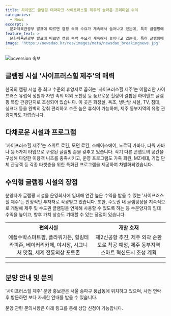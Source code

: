 ```yaml
---
title: 하이엔드 글램핑 테마파크 사이프러스힐 제주의 놀라운 프리미엄 수익
categories:
  - News
excerpt: >
  문화체육관광부 발표에 따르면 캠핑 숙박 수요가 계속해서 늘어나고 있는데, 특히 글램핑에 대한 니즈가 높아지고 있다. 그러나 고급 글램핑 시설 부족 문제가 있어 해결이 시급하다. 그런 가운데 사이프러스힐 제주는 국내 최대 규모의 수익형 글램핑 단지로, 5성급 호텔 수준의 럭셔리 환경과 함께 청정 자연 속에서 휴식을 즐길 수 있다. 또한, 다양한 프로그램과 시설이 제공되며, 수익과 가치 상승도 기대된다. 이 외에도 인접한 관광지와의 접근성이 좋고, 다양한 콘셉트의 숙박 공간을 갖추고 있다.
feature_text: >
  문화체육관광부 발표에 따르면 캠핑 숙박 수요가 계속해서 늘어나고 있는데, 특히 글램핑에 대한 니즈가 높아지고 있다. 그러나 고급 글램핑 시설 부족 문제가 있어 해결이 시급하다. 그런 가운데 사이프러스힐 제주는 국내 최대 규모의 수익형 글램핑 단지로, 5성급 호텔 수준의 럭셔리 환경과 함께 청정 자연 속에서 휴식을 즐길 수 있다. 또한, 다양한 프로그램과 시설이 제공되며, 수익과 가치 상승도 기대된다. 이 외에도 인접한 관광지와의 접근성이 좋고, 다양한 콘셉트의 숙박 공간을 갖추고 있다.
image: 'https://newsdao.kr/res/images/meta/newsdao_breakingnews.jpg'
---
```


<p><img src="https://newsdao.kr/res/images/meta/newsdao_breakingnews.jpg" alt="pcversion 속보" /></p>

<h2 data-ke-size="size26">글램핑 시설 '사이프러스힐 제주'의 매력</h2>

<p data-ke-size="size16">한국의 캠핑 시설 중 최고 수준의 휴양지로 꼽히는 '사이프러스힐 제주'는 이탈리안 사이프러스 유럽식 정원과 자연 속의 야외 노천탕 등 풍요로운 힐링이 결합된 하이엔드 글램핑 복합 관광단지로 조성되어 있습니다. 이 곳은 화장실, 욕조, 냉난방 시설, TV, 침대, 싱크대 등을 완벽히 갖춰 편리하고 수준 높은 휴식이 가능하며, 제주 동부지역의 유명 관광지와도 가깝습니다.</p>

<h2 data-ke-size="size26">다채로운 시설과 프로그램</h2>

<p data-ke-size="size16">'사이프러스힐 제주'는 스위트 료칸, 모던 료칸, 스페이스에어, 노르딕 카바나, 타워 카바나 등 5가지 타입으로 구성된 글램핑 존을 갖추고 있습니다. 각기 다른 콘셉트의 공간을 구성해 다양한 이용객 니즈를 충족시키고, 운영 프로그램도 가족 회원, MZ세대, 기업 단체 관광객 등 각종 타겟층을 위한 특화된 프로그램을 제공하여 차별화되었습니다.</p>

<h2 data-ke-size="size26">수익형 글램핑 시설의 장점</h2>

<p data-ke-size="size16">분양자가 글램핑 시설을 운영회사에 임대해 연간 높은 수익을 받을 수 있는 '사이프러스힐 제주'는 안정적인 투자처로 각광받고 있습니다. 또한, 수도권 내 글램핑장을 지속적으로 개발해 제주 및 수도권 글램핑을 연계해 사용할 수 있도록 하는 등 수분양자의 임대 수익을 높이고, 향후 가치 상승도 기대할 수 있는 장점이 있습니다.</p>

<table>
    <tr>
        <td style="text-align: center; height: 17px;"><b>편의시설</b></td>
        <td style="text-align: center; height: 17px;"><b>개발 호재</b></td>
    </tr>
    <tr>
        <td style="text-align: center; height: 17px;">애플수박스마트팜, 플라워가든, 힐링테라피존, 베이커리카페, 야시장, 시그니처 맛집, 세계 전통의상 포토존</td>
        <td style="text-align: center; height: 17px;">제2신공항 추진, 제주 외곽 순환도로 착공 예정, 제주 동부지역 스마트 혁신도시 조성 계획</td>
    </tr>
</table>

<hr>

<h2 data-ke-size="size26">분양 안내 및 문의</h2>

<p data-ke-size="size16">'사이프러스힐 제주' 분양 홍보관은 서울 송파구 풍납동에 위치하고 있으며, 사전 연락 후 방문하면 보다 자세한 안내를 받을 수 있습니다.</p>

<p data-ke-size="size16">분양 관련 문의사항은 아래 링크를 통해 상담 신청이 가능합니다.</p>

<p data-ke-size="size16">&nbsp;</p>

